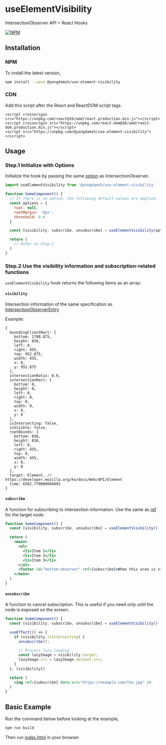 # useElementVisibility
IntersectionObserver API + React Hooks

[![NPM](https://img.shields.io/npm/v/@yongdamsh/use-element-visibility.svg)](https://www.npmjs.com/package/use-element-visibility)


## Installation

### NPM

To install the latest version,

```sh
npm install --save @yongdamsh/use-element-visibility
```

### CDN

Add this script after the React and ReactDOM script tags.

```
<script crossorigin src="https://unpkg.com/react@16/umd/react.production.min.js"></script>
<script crossorigin src="https://unpkg.com/react-dom@16/umd/react-dom.production.min.js"></script>
<script src="https://unpkg.com/@yongdamsh/use-element-visibility"></script>
```


## Usage

### Step.1 Initialize with Options

Initialize the hook by passing the same [option](https://developer.mozilla.org/en-US/docs/Web/API/Intersection_Observer_API#Intersection_observer_options) as IntersectionObserver.

```jsx
import useElementVisibility from '@yongdamsh/use-element-visibility'

function SomeComponent() {
  // If there is no option, the following default values are applied.
  const options = {
    root: null,
    rootMargin: '0px',
    threshold: 0.0
  }

  const [visibility, subscribe, unsubscribe] = useElementVisibility(options)

  return (
    // Refer to Step.2
  )
}
```

### Step.2 Use the visibility information and subscription-related functions

`useElementVisibility` hook returns the following items as an array:

#### `visibility`  
Intersection information of the same specification as [IntersectionObserverEntry](https://developer.mozilla.org/en-US/docs/Web/API/IntersectionObserverEntry)

Example:  
```
{
  boundingClientRect: {
    bottom: 1788.875,
    height: 836,
    left: 0,
    right: 455,
    top: 952.875,
    width: 455,
    x: 0,
    y: 952.875
  },
  intersectionRatio: 0.0,
  intersectionRect: {
    bottom: 0,
    height: 0,
    left: 0,
    right: 0,
    top: 0,
    width: 0,
    x: 0,
    y: 0
  },
  isIntersecting: false,
  isVisible: false,
  rootBounds: {
    bottom: 836,
    height: 836,
    left: 0,
    right: 455,
    top: 0,
    width: 455,
    x: 0,
    y: 0
  },
  target: Element, // https://developer.mozilla.org/ko/docs/Web/API/Element
  time: 6562.770000004093
}
```

#### `subscribe`  
A function for subscribing to intersection information. Use the same as [ref](https://reactjs.org/docs/hooks-reference.html#useref) for the target node.

```jsx
function SomeComponent() {
  const [visibility, subscribe, unsubscribe] = useElementVisibility()

  return (
    <main>
      <ul>
        <li>Item 1</li>
        <li>Item 2</li>
        <li>Item 3</li>
      </ul>
      <footer id="bottom-observer" ref={subscribe}>When this area is visible, load the list further.</footer>
    </main>
  )
}
```

#### `unsubscribe`
A function to cancel subscription. This is useful if you need only until the node is exposed on the screen.

```jsx
function SomeComponent() {
  const [visibility, subscribe, unsubscribe] = useElementVisibility()

  useEffect(() => {
    if (visibility.isIntersecting) {
      unsubscribe();

      // Process lazy loading
      const lazyImage = visibility.target;
      lazyImage.src = lazyImage.dataset.src;
    }
  }, [visibility])

  return (
    <img ref={subscribe} data-src="https://example.com/foo.jpg" />
  )
}
```


## Basic Example

Run the command below before looking at the example,

```sh
npm run build
```

Then run [index.html](example/index.html) in your browser.

